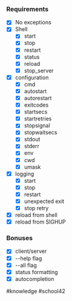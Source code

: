 ### Requirements

- [x] No exceptions
- [x] Shell
	- [x] start
	- [x] stop
	- [x] restart
	- [x] status
	- [x] reload
	- [x] stop_server
- [x] configuration
	- [x] cmd  
	- [x] autostart  
	- [x] autorestart  
	- [x] exitcodes  
	- [x] startsecs  
	- [x] startretries  
	- [x] stopsignal  
	- [x] stopwaitsecs  
	- [x] stdout  
	- [x] stderr  
	- [x] env  
	- [x] cwd  
	- [x] umask
- [x] logging
	- [x] start
	- [x] stop
	- [x] restart
	- [x] unexpected exit
	- [x] stop retry
- [x] reload from shell
- [x] reload from SIGHUP 

### Bonuses

- [x] client/server
- [x] --help flag
- [x] --all flag
- [x] status formatting
- [x] autocompletion

#knowledge #school42